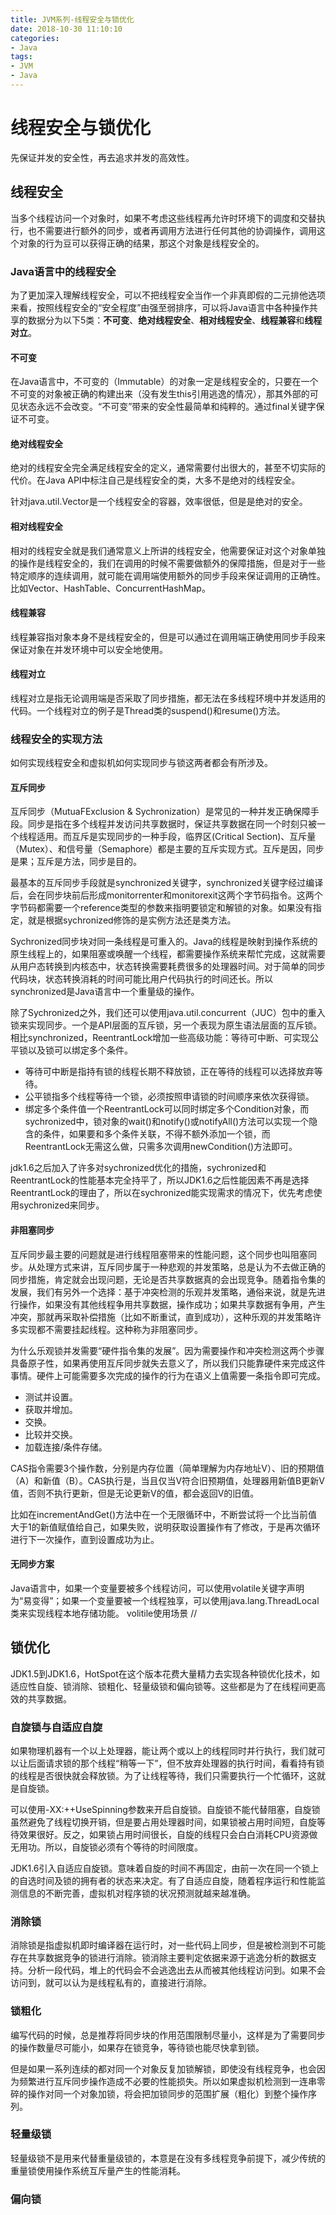 ```yaml
---
title: JVM系列-线程安全与锁优化
date: 2018-10-30 11:10:10
categories:  
- Java
tags: 
- JVM
- Java
---
```


# 线程安全与锁优化

先保证并发的安全性，再去追求并发的高效性。
## 线程安全
当多个线程访问一个对象时，如果不考虑这些线程再允许时环境下的调度和交替执行，也不需要进行额外的同步，或者再调用方法进行任何其他的协调操作，调用这个对象的行为豆可以获得正确的结果，那这个对象是线程安全的。

### Java语言中的线程安全
为了更加深入理解线程安全，可以不把线程安全当作一个非真即假的二元排他选项来看，按照线程安全的“安全程度”由强至弱排序，可以将Java语言中各种操作共享的数据分为以下5类：**不可变**、**绝对线程安全**、**相对线程安全**、**线程兼容**和**线程对立**。

#### 不可变
在Java语言中，不可变的（Immutable）的对象一定是线程安全的，只要在一个不可变的对象被正确的构建出来（没有发生this引用逃逸的情况），那其外部的可见状态永远不会改变。“不可变”带来的安全性最简单和纯粹的。通过final关键字保证不可变。

#### 绝对线程安全
绝对的线程安全完全满足线程安全的定义，通常需要付出很大的，甚至不切实际的代价。在Java API中标注自己是线程安全的类，大多不是绝对的线程安全。

针对java.util.Vector是一个线程安全的容器，效率很低，但是是绝对的安全。

#### 相对线程安全
相对的线程安全就是我们通常意义上所讲的线程安全，他需要保证对这个对象单独的操作是线程安全的，我们在调用的时候不需要做额外的保障措施，但是对于一些特定顺序的连续调用，就可能在调用端使用额外的同步手段来保证调用的正确性。比如Vector、HashTable、ConcurrentHashMap。

#### 线程兼容
线程兼容指对象本身不是线程安全的，但是可以通过在调用端正确使用同步手段来保证对象在并发环境中可以安全地使用。

#### 线程对立
线程对立是指无论调用端是否采取了同步措施，都无法在多线程环境中并发适用的代码。一个线程对立的例子是Thread类的suspend()和resume()方法。

### 线程安全的实现方法
如何实现线程安全和虚拟机如何实现同步与锁这两者都会有所涉及。
#### 互斥同步
互斥同步（MutuaFExclusion & Sychronization）是常见的一种并发正确保障手段。同步是指在多个线程并发访问共享数据时，保证共享数据在同一个时刻只被一个线程适用。而互斥是实现同步的一种手段，临界区(Critical Section)、互斥量（Mutex）、和信号量（Semaphore）都是主要的互斥实现方式。互斥是因，同步是果；互斥是方法，同步是目的。

最基本的互斥同步手段就是synchronized关键字，synchronized关键字经过编译后，会在同步块前后形成monitorrenter和monitorexit这两个字节码指令。这两个字节码都需要一个reference类型的参数来指明要锁定和解锁的对象。如果没有指定，就是根据sychronized修饰的是实例方法还是类方法。

Sychronized同步块对同一条线程是可重入的。Java的线程是映射到操作系统的原生线程上的，如果阻塞或唤醒一个线程，都需要操作系统来帮忙完成，这就需要从用户态转换到内核态中，状态转换需要耗费很多的处理器时间。对于简单的同步代码块，状态转换消耗的时间可能比用户代码执行的时间还长。所以synchronized是Java语言中一个重量级的操作。

除了Sychronized之外，我们还可以使用java.util.concurrent（JUC）包中的重入锁来实现同步。一个是API层面的互斥锁，另一个表现为原生语法层面的互斥锁。相比synchronized，ReentrantLock增加一些高级功能：等待可中断、可实现公平锁以及锁可以绑定多个条件。
- 等待可中断是指持有锁的线程长期不释放锁，正在等待的线程可以选择放弃等待。
- 公平锁指多个线程等待一个锁，必须按照申请锁的时间顺序来依次获得锁。
- 绑定多个条件值一个ReentrantLock可以同时绑定多个Condition对象，而sychronized中，锁对象的wait()和notify()或notifyAll()方法可以实现一个隐含的条件，如果要和多个条件关联，不得不额外添加一个锁，而ReentrantLock无需这么做，只需多次调用newCondition()方法即可。

jdk1.6之后加入了许多对sychronized优化的措施，sychronized和ReentrantLock的性能基本完全持平了，所以JDK1.6之后性能因素不再是选择ReentrantLock的理由了，所以在sychronized能实现需求的情况下，优先考虑使用sychronized来同步。

#### 非阻塞同步
互斥同步最主要的问题就是进行线程阻塞带来的性能问题，这个同步也叫阻塞同步。从处理方式来讲，互斥同步属于一种悲观的并发策略，总是认为不去做正确的同步措施，肯定就会出现问题，无论是否共享数据真的会出现竞争。随着指令集的发展，我们有另外一个选择：基于冲突检测的乐观并发策略，通俗来说，就是先进行操作，如果没有其他线程争用共享数据，操作成功；如果共享数据有争用，产生冲突，那就再采取补偿措施（比如不断重试，直到成功），这种乐观的并发策略许多实现都不需要挂起线程。这种称为非阻塞同步。

为什么乐观锁并发需要“硬件指令集的发展”。因为需要操作和冲突检测这两个步骤具备原子性，如果再使用互斥同步就失去意义了，所以我们只能靠硬件来完成这件事情。硬件上可能需要多次完成的操作的行为在语义上值需要一条指令即可完成。
- 测试并设置。
- 获取并增加。
- 交换。
- 比较并交换。
- 加载连接/条件存储。

CAS指令需要3个操作数，分别是内存位置（简单理解为内存地址V）、旧的预期值（A）和新值（B）。CAS执行是，当且仅当V符合旧预期值，处理器用新值B更新V值，否则不执行更新，但是无论更新V的值，都会返回V的旧值。

比如在incrementAndGet()方法中在一个无限循环中，不断尝试将一个比当前值大于1的新值赋值给自己，如果失败，说明获取设置操作有了修改，于是再次循环进行下一次操作，直到设置成功为止。

#### 无同步方案
Java语言中，如果一个变量要被多个线程访问，可以使用volatile关键字声明为“易变得”；如果一个变量要被一个线程独享，可以使用java.lang.ThreadLocal类来实现线程本地存储功能。
volitile使用场景 //

## 锁优化
JDK1.5到JDK1.6，HotSpot在这个版本花费大量精力去实现各种锁优化技术，如适应性自旋、锁消除、锁粗化、轻量级锁和偏向锁等。这些都是为了在线程间更高效的共享数据。

### 自旋锁与自适应自旋
如果物理机器有一个以上处理器，能让两个或以上的线程同时并行执行，我们就可以让后面请求锁的那个线程“稍等一下”，但不放弃处理器的执行时间，看看持有锁的线程是否很快就会释放锁。为了让线程等待，我们只需要执行一个忙循环，这就是自旋锁。

可以使用-XX:++UseSpinning参数来开启自旋锁。自旋锁不能代替阻塞，自旋锁虽然避免了线程切换开销，但是要占用处理器时间，如果锁被占用时间短，自旋等待效果很好。反之，如果锁占用时间很长，自旋的线程只会白白消耗CPU资源做无用功。所以，自旋锁必须有个等待的时间限度。

JDK1.6引入自适应自旋锁。意味着自旋的时间不再固定，由前一次在同一个锁上的自选时间及锁的拥有者的状态来决定。有了自适应自旋，随着程序运行和性能监测信息的不断完善，虚拟机对程序锁的状况预测就越来越准确。

### 消除锁
消除锁是指虚拟机即时编译器在运行时，对一些代码上同步，但是被检测到不可能存在共享数据竞争的锁进行消除。锁消除主要判定依据来源于逃逸分析的数据支持。分析一段代码，堆上的代码会不会逃逸出去从而被其他线程访问到。如果不会访问到，就可以认为是线程私有的，直接进行消除。

### 锁粗化
编写代码的时候，总是推荐将同步块的作用范围限制尽量小，这样是为了需要同步的操作数量尽可能小，如果存在锁竞争，等待锁也能尽快拿到锁。

但是如果一系列连续的都对同一个对象反复加锁解锁，即使没有线程竞争，也会因为频繁进行互斥同步操作造成不必要的性能损失。所以如果虚拟机检测到一连串零碎的操作对同一个对象加锁，将会把加锁同步的范围扩展（粗化）到整个操作序列。

### 轻量级锁
轻量级锁不是用来代替重量级锁的，本意是在没有多线程竞争前提下，减少传统的重量锁使用操作系统互斥量产生的性能消耗。

### 偏向锁

